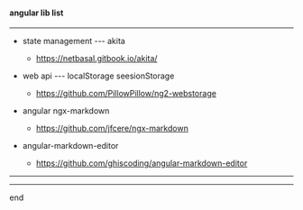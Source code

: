 #### angular lib list

---

- state management --- akita
    - https://netbasal.gitbook.io/akita/
   
- web api --- localStorage seesionStorage
    - https://github.com/PillowPillow/ng2-webstorage

- angular ngx-markdown
  - https://github.com/jfcere/ngx-markdown

- angular-markdown-editor
  - https://github.com/ghiscoding/angular-markdown-editor

---

---

end
